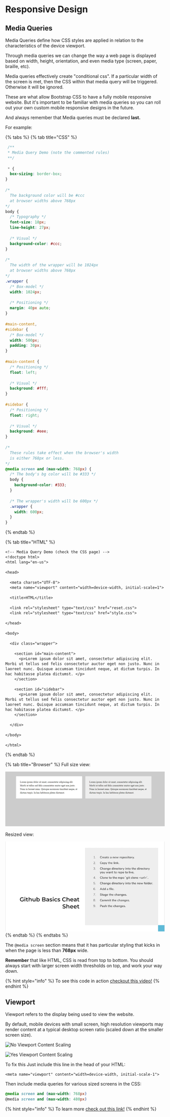 # Responsive Design

## Media Queries

Media Queries define how CSS styles are applied in relation to the characteristics of the device viewport.

Through media queries we can change the way a web page is displayed based on width, height, orientation, and even media type \(screen, paper, braille, etc\).

Media queries effectively create "conditional css". If a particular width of the screen is met, then the CSS within that media query will be triggered. Otherwise it will be ignored.

These are what allow Bootstrap CSS to have a fully mobile responsive website. But it's important to be familiar with media queries so you can roll out your own custom mobile responsive designs in the future.

And always remember that Media queries must be declared **last.**

For example:

{% tabs %}
{% tab title="CSS" %}
```css
 /**
 * Media Query Demo (note the commented rules)
 **/

 * {
  box-sizing: border-box;
}

/*
  The background color will be #ccc
  at browser widths above 768px
*/
body {
  /* Typography */
  font-size: 18px;
  line-height: 27px;

  /* Visual */
  background-color: #ccc;
}

/*
  The width of the wrapper will be 1024px
  at browser widths above 768px
*/
.wrapper {
  /* Box-model */
  width: 1024px;

  /* Positioning */
  margin: 40px auto;
}

#main-content,
#sidebar {
  /* Box-model */
  width: 500px;
  padding: 30px;
}

#main-content {
  /* Positioning */
  float: left;

  /* Visual */
  background: #fff;
}

#sidebar {
  /* Positioning */
  float: right;

  /* Visual */
  background: #eee;
}

/*
  These rules take effect when the browser's width
  is either 768px or less.
*/
@media screen and (max-width: 768px) {
  /* The body's bg color will be #333 */
  body {
    background-color: #333;
  }

  /* The wrapper's width will be 600px */
  .wrapper {
    width: 600px;
  }
}
```
{% endtab %}

{% tab title="HTML" %}
```markup
<!-- Media Query Demo (check the CSS page) -->
<!doctype html>
<html lang="en-us">

<head>

  <meta charset="UTF-8">
  <meta name="viewport" content="width=device-width, initial-scale=1">

  <title>HTML</title>

  <link rel="stylesheet" type="text/css" href="reset.css">
  <link rel="stylesheet" type="text/css" href="style.css">

</head>

<body>

  <div class="wrapper">

    <section id="main-content">
      <p>Lorem ipsum dolor sit amet, consectetur adipiscing elit. Morbi ut tellus sed felis consectetur auctor eget non justo. Nunc in laoreet nunc. Quisque accumsan tincidunt neque, at dictum turpis. In hac habitasse platea dictumst. </p>
    </section>

    <section id="sidebar">
      <p>Lorem ipsum dolor sit amet, consectetur adipiscing elit. Morbi ut tellus sed felis consectetur auctor eget non justo. Nunc in laoreet nunc. Quisque accumsan tincidunt neque, at dictum turpis. In hac habitasse platea dictumst. </p>
    </section>

  </div>

</body>

</html>
```
{% endtab %}

{% tab title="Browser" %}
Full size view:

![](../../../.gitbook/assets/image%20%2880%29.png)

Resized view:

![](../../../.gitbook/assets/image%20%2832%29.png)
{% endtab %}
{% endtabs %}

The `@media screen` section means that it has particular styling that kicks in when the page is less than **768px** wide.

**Remember** that like HTML, CSS is read from top to bottom. You should always start with larger screen width thresholds on top, and work your way down.

{% hint style="info" %}
To see this code in action [checkout this video!](https://www.youtube.com/watch?v=x_wlcp-W27c)
{% endhint %}

## Viewport

Viewport refers to the display being used to view the website.

By default, mobile devices with small screen, high resolution viewports may render content at a typical desktop screen ratio \(scaled down at the smaller screen size\).

![No Viewport Content Scaling](https://lh5.googleusercontent.com/CqAyzXLKQF9af2PAJyMp33YMs-kFMguPkPt9bkUopBqHGiYqM51ZKy1gEbI-soh6pf0VNP-9q4F7TcWxHePqu0NDPgrHMD0MHglBpUVlU2UjvAJadRoy8wgfhztt7fF7gQTsxB9Wd0s)

![Yes Viewport Content Scaling](https://lh3.googleusercontent.com/_blDAuZFvshXiTWzTramvOy9t3fU5SNwCMNByfBalhcnbjOh4K8Axcf7xkB9W8O-YMKfSl3cFhZ8JQ52dQDR20VVYQEJI0HphZThuuu_EU514WPM5CGOcjFNN1ffn30veZcm0jTaqX0)

To fix this Just include this line in the head of your HTML:

```markup
<meta name="viewport" content="width=device-width, initial-scale-1">
```

Then include media queries for various sized screens in the CSS:

```css
@media screen and (max-width: 768px)
@media screen and (max-width: 480px)
```

{% hint style="info" %}
To learn more [check out this link!](http://www.w3schools.com/css/css_rwd_viewport.asp.)
{% endhint %}

